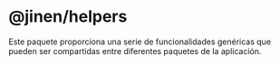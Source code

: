 # @jinen/helpers

Este paquete proporciona una serie de funcionalidades genéricas que pueden ser compartidas entre diferentes paquetes de la aplicación.
